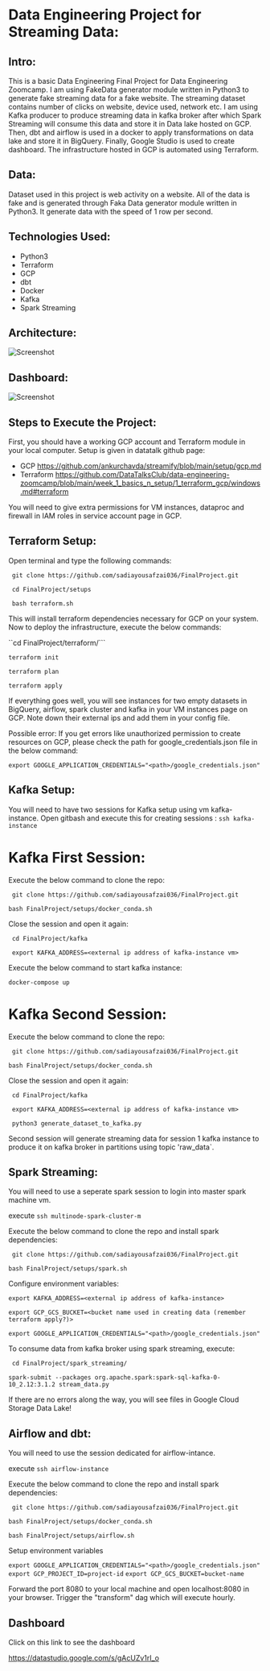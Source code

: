 # Data Engineering Project for Streaming Data:

## Intro:
This is a basic Data Engineering Final Project for Data Engineering Zoomcamp. I am using FakeData generator module written in Python3 to generate fake streaming data for a fake website. The streaming dataset contains number of clicks on website, device used, network etc. I am using Kafka producer to produce streaming data in kafka broker after which Spark Streaming will consume this data and store it in Data lake hosted on GCP. Then, dbt and airflow is used in a docker to apply transformations on data lake and store it in BigQuery. Finally, Google Studio is used to create dashboard. The infrastructure hosted in GCP is automated using Terraform.

## Data:
Dataset used in this project is web activity on a website. All of the data is fake and is generated through Faka Data generator module written in Python3. It generate data with the speed of 1 row per second.

## Technologies Used:
- Python3
- Terraform
- GCP
- dbt
- Docker
- Kafka
- Spark Streaming

## Architecture:
![Screenshot](456.png)

## Dashboard:
![Screenshot](123.png)

## Steps to Execute the Project:
First, you should have a working GCP account and Terraform module in your local computer. Setup is given in datatalk github page:
- GCP https://github.com/ankurchavda/streamify/blob/main/setup/gcp.md
- Terraform https://github.com/DataTalksClub/data-engineering-zoomcamp/blob/main/week_1_basics_n_setup/1_terraform_gcp/windows.md#terraform

You will need to give extra permissions for VM instances, dataproc and firewall in IAM roles in service account page in GCP.

## Terraform Setup:
Open terminal and type the following commands:

``` git clone https://github.com/sadiayousafzai036/FinalProject.git```

``` cd FinalProject/setups```

``` bash terraform.sh```

This will install terraform dependencies necessary for GCP on your system. Now to deploy the infrastructure, execute the below commands:

``cd FinalProject/terraform/```

```terraform init```

```terraform plan```

```terraform apply```

If everything goes well, you will see instances for two empty datasets in BigQuery, airflow, spark cluster and kafka in your VM instances page on GCP.
Note down their external ips and add them in your config file.

Possible error: If you get errors like unauthorized permission to create resources on GCP, please check the path for google_credentials.json file in the below command:

```export GOOGLE_APPLICATION_CREDENTIALS="<path>/google_credentials.json" ```

## Kafka Setup:

You will need to have two sessions for Kafka setup using vm kafka-instance.
Open gitbash and execute this for creating sessions : ```ssh kafka-instance```
# Kafka First Session:

Execute the below command to clone the repo:

``` git clone https://github.com/sadiayousafzai036/FinalProject.git```

``` bash FinalProject/setups/docker_conda.sh ```

Close the session and open it again:

``` cd FinalProject/kafka```

``` export KAFKA_ADDRESS=<external ip address of kafka-instance vm>```

Execute the below command to start kafka instance:

```docker-compose up```

# Kafka Second Session:

Execute the below command to clone the repo:

``` git clone https://github.com/sadiayousafzai036/FinalProject.git```

``` bash FinalProject/setups/docker_conda.sh ```

Close the session and open it again:

``` cd FinalProject/kafka```

``` export KAFKA_ADDRESS=<external ip address of kafka-instance vm>```

``` python3 generate_dataset_to_kafka.py```

Second session will generate streaming data for session 1 kafka instance to produce it on kafka broker in partitions using topic 'raw_data`.

## Spark Streaming:

You will need to use a seperate spark session to login into master spark machine vm.

execute ```ssh multinode-spark-cluster-m```

Execute the below command to clone the repo and install spark dependencies:

``` git clone https://github.com/sadiayousafzai036/FinalProject.git```

``` bash FinalProject/setups/spark.sh ```

Configure environment variables:

```export KAFKA_ADDRESS=<external ip address of kafka-instance>```

```export GCP_GCS_BUCKET=<bucket name used in creating data (remember terraform apply?)>```

```export GOOGLE_APPLICATION_CREDENTIALS="<path>/google_credentials.json" ```

To consume data from kafka broker using spark streaming, execute:

``` cd FinalProject/spark_streaming/```

``` spark-submit --packages org.apache.spark:spark-sql-kafka-0-10_2.12:3.1.2 stream_data.py ```

If there are no errors along the way, you will see files in Google Cloud Storage Data Lake!

## Airflow and dbt:

You will need to use the session dedicated for airflow-intance.

execute ```ssh airflow-instance```

Execute the below command to clone the repo and install spark dependencies:

``` git clone https://github.com/sadiayousafzai036/FinalProject.git```

``` bash FinalProject/setups/docker_conda.sh ```

``` bash FinalProject/setups/airflow.sh ```

Setup environment variables

```export GOOGLE_APPLICATION_CREDENTIALS="<path>/google_credentials.json" ```
```export GCP_PROJECT_ID=project-id```
```export GCP_GCS_BUCKET=bucket-name```

Forward the port 8080 to your local machine and open localhost:8080 in your browser. Trigger the "transform" dag which will execute hourly.

## Dashboard

Click on this link to see the dashboard

https://datastudio.google.com/s/gAcUZv1rI_o
